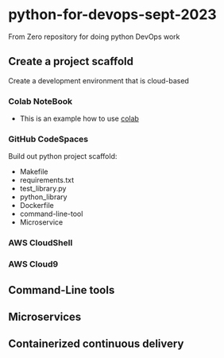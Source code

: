 # python-for-devops-sept-2023
From Zero repository for doing python DevOps work 

## Create a project scaffold 

Create a development environment that is cloud-based
### Colab NoteBook
* This is an example how to use [colab](https://github.com/3ika3ika/python-for-devops-sept-2023/blob/main/getting_started_python.ipynb)
### GitHub CodeSpaces

Build out python project scaffold:
* Makefile
* requirements.txt
* test_library.py
* python_library
* Dockerfile
* command-line-tool
* Microservice

### AWS CloudShell
### AWS Cloud9
  
## Command-Line tools 

## Microservices 

## Containerized continuous delivery
